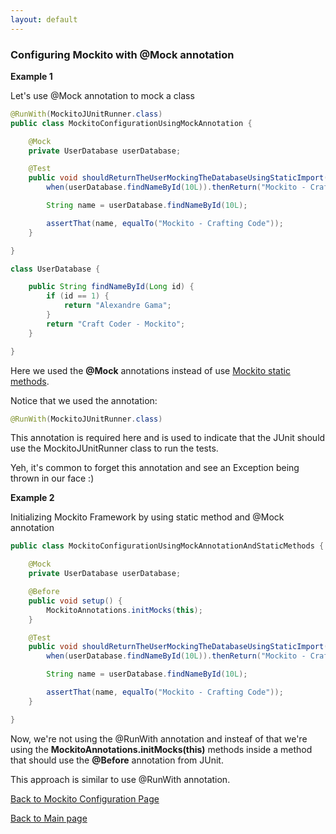 ```yaml
---
layout: default
---
```


### Configuring Mockito with @Mock annotation

**Example 1**

Let's use @Mock annotation to mock a class

```java
@RunWith(MockitoJUnitRunner.class)
public class MockitoConfigurationUsingMockAnnotation {

	@Mock
	private UserDatabase userDatabase;

	@Test
	public void shouldReturnTheUserMockingTheDatabaseUsingStaticImport() throws Exception {
		when(userDatabase.findNameById(10L)).thenReturn("Mockito - Crafting Code");

		String name = userDatabase.findNameById(10L);

		assertThat(name, equalTo("Mockito - Crafting Code"));
	}

}

class UserDatabase {

	public String findNameById(Long id) {
		if (id == 1) {
			return "Alexandre Gama";
		}
		return "Craft Coder - Mockito";
	}

}

```

Here we used the **@Mock** annotations instead of use [Mockito static methods](mockito-configuration-without-annotation).

Notice that we used the annotation:

```java
@RunWith(MockitoJUnitRunner.class)
```

This annotation is required here and is used to indicate that the JUnit should use the MockitoJUnitRunner class to run the tests.

Yeh, it's common to forget this annotation and see an Exception being thrown in our face :)

**Example 2**

Initializing Mockito Framework by using static method and @Mock annotation

```java
public class MockitoConfigurationUsingMockAnnotationAndStaticMethods {

	@Mock
	private UserDatabase userDatabase;

	@Before
	public void setup() {
		MockitoAnnotations.initMocks(this);
	}

	@Test
	public void shouldReturnTheUserMockingTheDatabaseUsingStaticImport() throws Exception {
		when(userDatabase.findNameById(10L)).thenReturn("Mockito - Crafting Code");

		String name = userDatabase.findNameById(10L);

		assertThat(name, equalTo("Mockito - Crafting Code"));
	}

}

```

Now, we're not using the @RunWith annotation and insteaf of that we're using the **MockitoAnnotations.initMocks(this)** methods
inside a method that should use the **@Before** annotation from JUnit.

This approach is similar to use @RunWith annotation.

[Back to Mockito Configuration Page](configuring-mockito-with-and-without-annotation)

[Back to Main page](/mockito-crafting-code)
